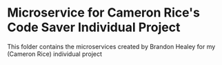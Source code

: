 # Microservice for Cameron Rice's Code Saver Individual Project

This folder contains the microservices created by Brandon Healey for my (Cameron Rice) individual project
